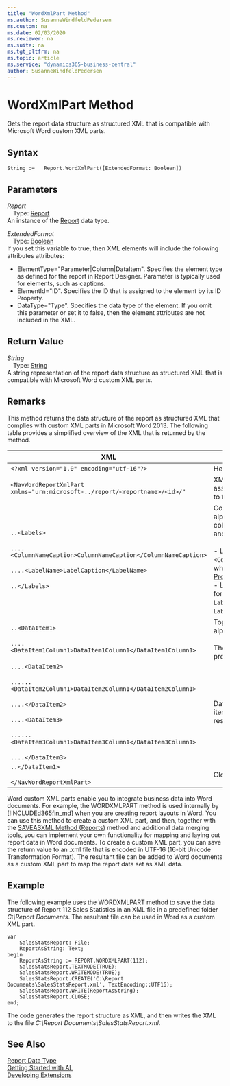 ```yaml
---
title: "WordXmlPart Method"
ms.author: SusanneWindfeldPedersen
ms.custom: na
ms.date: 02/03/2020
ms.reviewer: na
ms.suite: na
ms.tgt_pltfrm: na
ms.topic: article
ms.service: "dynamics365-business-central"
author: SusanneWindfeldPedersen
---
```

[//]: # (START>DO_NOT_EDIT)
[//]: # (IMPORTANT:Do not edit any of the content between here and the END>DO_NOT_EDIT.)
[//]: # (Any modifications should be made in the .xml files in the ModernDev repo.)
# WordXmlPart Method
Gets the report data structure as structured XML that is compatible with Microsoft Word custom XML parts.


## Syntax
```
String :=   Report.WordXmlPart([ExtendedFormat: Boolean])
```
## Parameters
*Report*  
&emsp;Type: [Report](report-data-type.md)  
An instance of the [Report](report-data-type.md) data type.  

*ExtendedFormat*  
&emsp;Type: [Boolean](../boolean/boolean-data-type.md)  
If you set this variable to true, then XML elements will include the following attributes attributes:
-   ElementType="Parameter|Column|DataItem". Specifies the element type as defined for the report in Report Designer. Parameter is typically used for elements, such as captions.
-   ElementId="ID". Specifies the ID that is assigned to the element by its ID Property.
-   DataType="Type". Specifies the data type of the element.
If you omit this parameter or set it to false, then the element attributes are not included in the XML. 
          


## Return Value
*String*  
&emsp;Type: [String](../string/string-data-type.md)  
A string representation of the report data structure as structured XML that is compatible with Microsoft Word custom XML parts.  


[//]: # (IMPORTANT: END>DO_NOT_EDIT)
## Remarks  
 This method returns the data structure of the report as structured XML that complies with custom XML parts in Microsoft Word 2013. The following table provides a simplified overview of the XML that is returned by the method.  

|XML|Description|  
|---------|-----------------|  
|`<?xml version="1.0" encoding="utf-16"?>`|Header|  
|`<NavWordReportXmlPart xmlns="urn:microsoft-../report/<reportname>/<id>/"`|XML namespace specification. `<reportname>` is the name assigned to the report object. `<id>` is the ID that is assigned to the report.|  
|`..<Labels>`<br /><br /> `....<ColumnNameCaption>ColumnNameCaption</ColumnNameCaption>`<br /><br /> `....<LabelName>LabelCaption</LabelName>`<br /><br /> `..</Labels>`|Contains all the labels for the report. Labels are listed in alphabetical. The element includes labels that are related to columns that have the [IncludeCaption Property](../../properties/devenv-includecaption-property.md) set to **Yes** and labels that are defined in Report Label Designer.<br /><br /> -   Label elements that are related to columns have the format `<ColumnNameCaption>ColumnNameCaption</ColumnNameCaption>`, where `ColumnName` is determined by the column's [Name Property](../../properties/devenv-name-property.md).<br />-   Label elements from Report Label Designer have the format `<LabelName>LabelCaption</LableName`, where `LabelName` is determined by the label's [Name Property](../../properties/devenv-name-property.md) and `LabelCaption` is determined by the label's [Caption Property](../../properties/devenv-caption-property.md).|  
|`..<DataItem1>`<br /><br /> `....<DataItem1Column1>DataItem1Column1</DataItem1Column1>`|Top-level data item and columns. Columns are listed in alphabetical order.<br /><br /> The element names and values are determined by the Name property of the data item or column.|  
|`....<DataItem2>`<br /><br /> `......<DataItem2Column1>DataItem2Column1</DataItem2Column1>`<br /><br /> `....</DataItem2>`<br /><br /> `....<DataItem3>`<br /><br /> `......<DataItem3Column1>DataItem3Column1</DataItem3Column1>`<br /><br /> `....</DataItem3>`|Data items and columns that are nested in the top-level data item. Columns are listed in alphabetical order under the respective data item.|  
|`..</DataItem1>`<br /><br /> `</NavWordReportXmlPart>`|Closing elements.|  

 Word custom XML parts enable you to integrate business data into Word documents. For example, the WORDXMLPART method is used internally by [!INCLUDE[d365fin_md](../../includes/d365fin_md.md)] when you are creating report layouts in Word. You can use this method to create a custom XML part, and then, together with the [SAVEASXML Method \(Reports\)](../../methods/devenv-saveasxml-method-reports.md) method and additional data merging tools, you can implement your own functionality for mapping and laying out report data in Word documents. To create a custom XML part, you can save the return value to an .xml file that is encoded in UTF-16 \(16-bit Unicode Transformation Format\). The resultant file can be added to Word documents as a custom XML part to map the report data set as XML data.  

## Example  
 The following example uses the WORDXMLPART method to save the data structure of Report 112 Sales Statistics in an XML file in a predefined folder *C:\\Report Documents*. The resultant file can be used in Word as a custom XML part. 
 
```  
var
    SalesStatsReport: File;
    ReportAsString: Text;
begin
    ReportAsString := REPORT.WORDXMLPART(112);  
    SalesStatsReport.TEXTMODE(TRUE);  
    SalesStatsReport.WRITEMODE(TRUE);  
    SalesStatsReport.CREATE('C:\Report Documents\SalesStatsReport.xml', TextEncoding::UTF16);  
    SalesStatsReport.WRITE(ReportAsString);  
    SalesStatsReport.CLOSE;  
end;
```  

 The code generates the report structure as XML, and then writes the XML to the file *C:\\Report Documents\\SalesStatsReport.xml*.  


## See Also
[Report Data Type](report-data-type.md)  
[Getting Started with AL](../../devenv-get-started.md)  
[Developing Extensions](../../devenv-dev-overview.md)